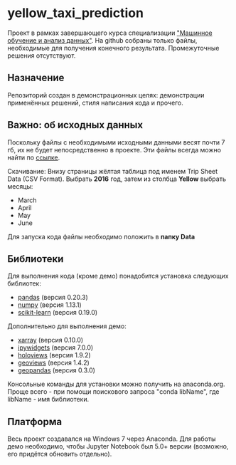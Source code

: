 # yellow_taxi_prediction
Проект в рамках завершающего курса специализации ["Машинное обучение и анализ данных"](https://www.coursera.org/specializations/machine-learning-data-analysis).
На github собраны только файлы, необходимые для получения конечного результата. Промежуточные решения отсутствуют.
## Назначение
Репозиторий создан в демонстрационных целях: демонстрации применённых решений, стиля написания кода и прочего.

## Важно: об исходных данных
Поскольку файлы с необходимыми исходными данными весят почти 7 гб, их не будет непосредственно в проекте. Эти файлы всегда можно найти по [ссылке](http://www.nyc.gov/html/tlc/html/about/trip_record_data.shtml).

Скачивание:
Внизу страницы жёлтая таблица под именем Trip Sheet Data (CSV Format). Выбрать **2016** год, затем из столбца **Yellow** выбрать месяцы:
* March
* April
* May
* June

Для запуска кода файлы необходимо положить в **папку Data**

## Библиотеки
Для выполнения кода (кроме демо) понадобится установка следующих библиотек:
* [pandas](https://pandas.pydata.org/) (версия 0.20.3)
* [numpy](http://www.numpy.org/) (версия 1.13.1)
* [scikit-learn](http://scikit-learn.org/stable/) (версия 0.19.0)

Дополнительно для выполнения демо:
* [xarray](http://xarray.pydata.org/en/stable/) (версия 0.10.0)
* [ipywidgets](https://ipywidgets.readthedocs.io/en/stable/) (версия 7.0.0)
* [holoviews](http://holoviews.org/) (версия 1.9.2)
* [geoviews](http://geo.holoviews.org/) (версия 1.4.2)
* [geopandas](http://geopandas.org/) (версия 0.3.0)

Консольные команды для установки можно получить на anaconda.org. Проще всего - при помощи поискового запроса "conda libName", где libName - имя библиотеки.

## Платформа
Весь проект создавался на Windows 7 через Anaconda. Для работы демо необходимо, чтобы Jupyter Notebook был 5.0+ версии (возможно, его придётся обновить отдельно).
